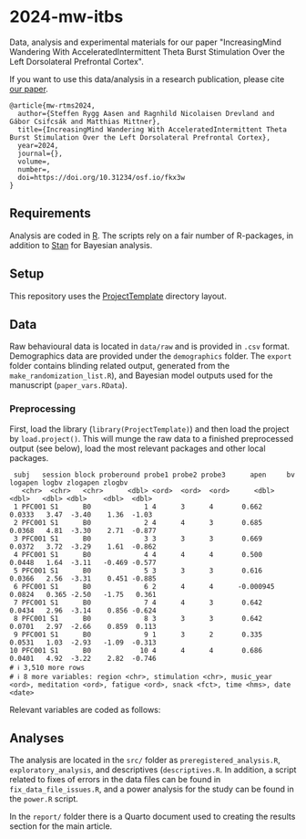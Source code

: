 # 2024-mw-itbs
Data, analysis and experimental materials for our paper "IncreasingMind Wandering With AcceleratedIntermittent Theta Burst Stimulation Over the Left Dorsolateral Prefrontal Cortex".

If you want to use this data/analysis in a research publication, please cite [our paper](https://doi.org/10.31234/osf.io/fkx3w).


~~~{bibtex}
@article{mw-rtms2024,
  author={Steffen Rygg Aasen and Ragnhild Nicolaisen Drevland and Gábor Csifcsák and Matthias Mittner},
  title={IncreasingMind Wandering With AcceleratedIntermittent Theta Burst Stimulation Over the Left Dorsolateral Prefrontal Cortex},
  year=2024,
  journal={},
  volume=,
  number=,
  doi=https://doi.org/10.31234/osf.io/fkx3w
}
~~~

## Requirements

Analysis are coded in [R](http://r-project.org). The scripts rely on a fair number of R-packages, in addition to [Stan](http://mc-stan.org) for Bayesian analysis. 

## Setup

This repository uses the
[ProjectTemplate](http://projecttemplate.net/) directory layout. 

## Data

Raw behavioural data is located in `data/raw` and is provided in `.csv` format. Demographics data are provided under the `demographics` folder. The `export` folder contains blinding related output, generated from the `make_randomization_list.R`), and Bayesian model outputs used for the manuscript (`paper_vars.RData`). 

### Preprocessing 

First, load the library (`library(ProjectTemplate)`) and then load the project by `load.project()`. This will munge the raw data to a finished preprocessed output (see below), load the most relevant packages and other local packages.

~~~
 subj   session block proberound probe1 probe2 probe3      apen     bv logapen logbv zlogapen zlogbv
   <chr>  <chr>   <chr>      <dbl> <ord>  <ord>  <ord>      <dbl>  <dbl>   <dbl> <dbl>    <dbl>  <dbl>   
 1 PFC001 S1      B0             1 4      3      4       0.662    0.0333   3.47  -3.40    1.36  -1.03
 2 PFC001 S1      B0             2 4      4      3       0.685    0.0368   4.81  -3.30    2.71  -0.877
 3 PFC001 S1      B0             3 3      3      3       0.669    0.0372   3.72  -3.29    1.61  -0.862
 4 PFC001 S1      B0             4 4      4      4       0.500    0.0448   1.64  -3.11   -0.469 -0.577
 5 PFC001 S1      B0             5 3      3      3       0.616    0.0366   2.56  -3.31    0.451 -0.885
 6 PFC001 S1      B0             6 2      4      4      -0.000945 0.0824   0.365 -2.50   -1.75   0.361
 7 PFC001 S1      B0             7 4      4      3       0.642    0.0434   2.96  -3.14    0.856 -0.624
 8 PFC001 S1      B0             8 3      3      3       0.642    0.0701   2.97  -2.66    0.859  0.113
 9 PFC001 S1      B0             9 1      3      2       0.335    0.0531   1.03  -2.93   -1.09  -0.313
10 PFC001 S1      B0            10 4      4      4       0.686    0.0401   4.92  -3.22    2.82  -0.746
# ℹ 3,510 more rows
# ℹ 8 more variables: region <chr>, stimulation <chr>, music_year <ord>, meditation <ord>, fatigue <ord>, snack <fct>, time <hms>, date <date>
~~~

Relevant variables are coded as follows:

## Analyses

The analysis are located in the `src/` folder as `preregistered_analysis.R`, `exploratory_analysis`, and descriptives (`descriptives.R`. 
In addition, a script related to fixes of errors in the data files can be found in `fix_data_file_issues.R`, and a power analysis for the study can be found in the `power.R` script. 

In the `report/` folder there is a Quarto document used to creating the results section for the main article.
